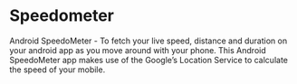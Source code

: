 # Speedometer
Android SpeedoMeter - To fetch your live speed, distance and duration on your android app as you move around with your phone.
This Android SpeedoMeter app makes use of the Google’s Location Service to calculate the speed of your mobile.
